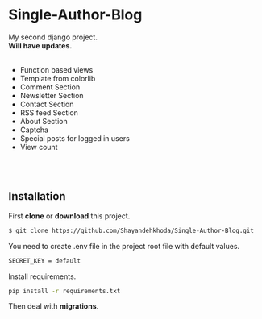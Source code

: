 # Single-Author-Blog
My second django project.<br>
**Will have updates.<br>**
<br>
- Function based views<br>
- Template from colorlib<br>
- Comment Section
- Newsletter Section
- Contact Section
- RSS feed Section
- About Section
- Captcha
- Special posts for logged in users
- View count
<br>
<br>

##  Installation
First **clone** or **download** this project.
```sh
$ git clone https://github.com/Shayandehkhoda/Single-Author-Blog.git
```

You need to create .env file in the project root file with default values.
```sh
SECRET_KEY = default
```

Install requirements.
```sh
pip install -r requirements.txt
```
Then deal with **migrations**.
